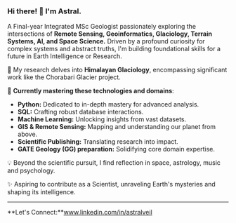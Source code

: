 ### Hi there! 👋 I'm Astral.

A Final-year Integrated MSc Geologist passionately exploring the intersections of **Remote Sensing, Geoinformatics, Glaciology, Terrain Systems, AI, and Space Science.** Driven by a profound curiosity for complex systems and abstract truths, I'm building foundational skills for a future in Earth Intelligence or Research.

🔭 My research delves into **Himalayan Glaciology**, encompassing significant work like the Chorabari Glacier project.

🌱 **Currently mastering these technologies and domains**:
* **Python:** Dedicated to in-depth mastery for advanced analysis.
* **SQL:** Crafting robust database interactions.
* **Machine Learning:** Unlocking insights from vast datasets.
* **GIS & Remote Sensing:** Mapping and understanding our planet from above.
* **Scientific Publishing:** Translating research into impact.
* **GATE Geology (GG) preparation:** Solidifying core domain expertise.

💡 Beyond the scientific pursuit, I find reflection in space, astrology, music and psychology.

✨ Aspiring to contribute as a Scientist, unraveling Earth's mysteries and shaping its intelligence.

---
**Let's Connect:**www.linkedin.com/in/astralveil
